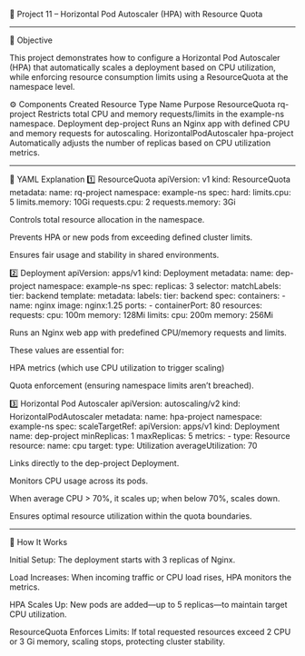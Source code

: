 🚀 Project 11 – Horizontal Pod Autoscaler (HPA) with Resource Quota

------------------------------------------------------------------------------------------------------------------------------------
📘 Objective

This project demonstrates how to configure a Horizontal Pod Autoscaler (HPA) that automatically scales a deployment based on CPU utilization, while enforcing resource consumption limits using a ResourceQuota at the namespace level.

⚙️ Components Created
Resource Type	Name	Purpose
ResourceQuota	rq-project	Restricts total CPU and memory requests/limits in the example-ns namespace.
Deployment	dep-project	Runs an Nginx app with defined CPU and memory requests for autoscaling.
HorizontalPodAutoscaler	hpa-project	Automatically adjusts the number of replicas based on CPU utilization metrics.

-------------------------------------------------------------------------------------------------------------------------------------
🧩 YAML Explanation
1️⃣ ResourceQuota
apiVersion: v1
kind: ResourceQuota
metadata:
   name: rq-project
   namespace: example-ns
spec:
   hard:
      limits.cpu: 5
      limits.memory: 10Gi
      requests.cpu: 2
      requests.memory: 3Gi

Controls total resource allocation in the namespace.

Prevents HPA or new pods from exceeding defined cluster limits.

Ensures fair usage and stability in shared environments.


2️⃣ Deployment
apiVersion: apps/v1
kind: Deployment
metadata:
   name: dep-project
   namespace: example-ns
spec:
   replicas: 3
   selector:
      matchLabels:
         tier: backend
   template:
      metadata:
         labels:
            tier: backend
      spec:
         containers:
            - name: nginx
              image: nginx:1.25
              ports:
                 - containerPort: 80
              resources:
                 requests:
                    cpu: 100m
                    memory: 128Mi
                 limits:
                    cpu: 200m
                    memory: 256Mi

Runs an Nginx web app with predefined CPU/memory requests and limits.

These values are essential for:

HPA metrics (which use CPU utilization to trigger scaling)

Quota enforcement (ensuring namespace limits aren’t breached).


3️⃣ Horizontal Pod Autoscaler
apiVersion: autoscaling/v2
kind: HorizontalPodAutoscaler
metadata:
   name: hpa-project
   namespace: example-ns
spec:
   scaleTargetRef:
      apiVersion: apps/v1
      kind: Deployment
      name: dep-project
   minReplicas: 1
   maxReplicas: 5
   metrics:
      - type: Resource
        resource:
           name: cpu
           target:
              type: Utilization
              averageUtilization: 70

Links directly to the dep-project Deployment.

Monitors CPU usage across its pods.

When average CPU > 70%, it scales up; when below 70%, scales down.

Ensures optimal resource utilization within the quota boundaries.

-----------------------------------------------------------------------------------------------------------------------------------

🧠 How It Works

Initial Setup:
The deployment starts with 3 replicas of Nginx.

Load Increases:
When incoming traffic or CPU load rises, HPA monitors the metrics.

HPA Scales Up:
New pods are added—up to 5 replicas—to maintain target CPU utilization.

ResourceQuota Enforces Limits:
If total requested resources exceed 2 CPU or 3 Gi memory, scaling stops, protecting cluster stability.

